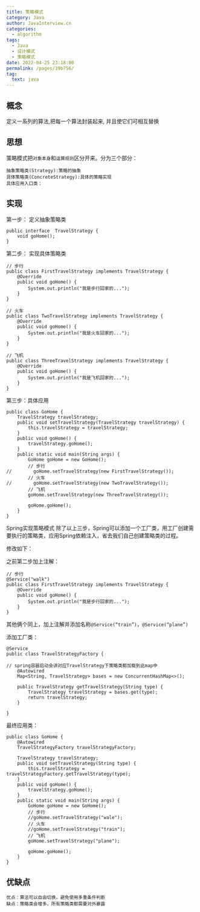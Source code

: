 ```yaml
---
title: 策略模式
category: Java
author: JavaInterview.cn
categories: 
  - algorithm
tags: 
  - Java
  - 设计模式
  - 策略模式
date: 2022-04-25 23:18:00
permalink: /pages/39b756/
tag: 
  text: java
---
```



## 概念
定义一系列的算法,把每一个算法封装起来, 并且使它们可相互替换


## 思想
策略模式把`对象本身`和`运算规则`区分开来。分为三个部分：
    
    抽象策略类(Strategy):策略的抽象
    具体策略类(ConcreteStrategy):具体的策略实现
    具体应用入口类：

## 实现

第一步： 定义抽象策略类

    public interface  TravelStrategy {
        void goHome();
    }

第二步： 实现具体策略类

    // 步行
    public class FirstTravelStrategy implements TravelStrategy {
        @Override
        public void goHome() {
            System.out.println("我是步行回家的...");
        }
    }
    
    // 火车
    public class TwoTravelStrategy implements TravelStrategy {
        @Override
        public void goHome() {
            System.out.println("我是火车回家的...");
        }
    }
    
    // 飞机
    public class ThreeTravelStrategy implements TravelStrategy {
        @Override
        public void goHome() {
            System.out.println("我是飞机回家的...");
        }
    }
    
第三步：具体应用

    public class GoHome {
        TravelStrategy travelStrategy;
        public void setTravelStrategy(TravelStrategy travelStrategy) {
            this.travelStrategy = travelStrategy;
        }
        public void goHome() {
            travelStrategy.goHome();
        }
        public static void main(String args) {
            GoHome goHome = new GoHome();
            // 步行
    //        goHome.setTravelStrategy(new FirstTravelStrategy());
            // 火车
    //        goHome.setTravelStrategy(new TwoTravelStrategy());
            // 飞机
            goHome.setTravelStrategy(new ThreeTravelStrategy());
    
            goHome.goHome();
        }
    }

Spring实现策略模式
除了以上三步，Spring可以添加一个工厂类，用工厂创建需要执行的策略类，应用Spring依赖注入，省去我们自己创建策略类的过程。

修改如下：

之前第二步加上注解：

    // 步行
    @Service("walk")
    public class FirstTravelStrategy implements TravelStrategy {
        @Override
        public void goHome() {
            System.out.println("我是步行回家的...");
        }
    }

其他俩个同上，加上注解并添加名称`@Service(“train”)`，`@Service(“plane”)`

添加工厂类：

    @Service
    public class TravelStrategyFactory {
    
    // spring容器启动会讲对应TravelStrategy下策略类都加载到此map中
        @Autowired
        Map<String, TravelStrategy> bases = new ConcurrentHashMap<>();
    
        public TravelStrategy getTravelStrategy(String type) {
            TravelStrategy travelStrategy = bases.get(type);
            return travelStrategy;
        }
    
    }

最终应用类：

    public class GoHome {
        @Autowired
        TravelStrategyFactory travelStrategyFactory;
    
        TravelStrategy travelStrategy;
        public void setTravelStrategy(String type) {
            this.travelStrategy = travelStrategyFactory.getTravelStrategy(type);
        }
        public void goHome() {
            travelStrategy.goHome();
        }
        public static void main(String args) {
            GoHome goHome = new GoHome();
            // 步行
            //goHome.setTravelStrategy("wale");
            // 火车
            //goHome.setTravelStrategy("train");
            // 飞机
            goHome.setTravelStrategy("plane");
    
            goHome.goHome();
        }
    }

## 优缺点

    优点：算法可以自由切换，避免使用多重条件判断
    缺点：策略类会增多，所有策略类都需要对外暴露
